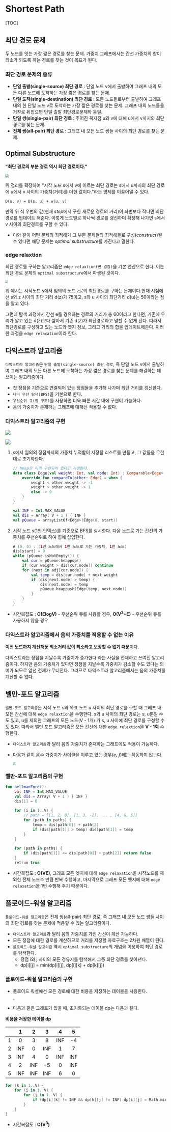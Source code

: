 # Shortest Path

[TOC]

## 최단 경로 문제

두 노드를 잇는 가장 짧은 경로를 찾는 문제. 가중치 그래프에서는 간선 가중치의 합이 최소가 되도록 하는 경로를 찾는 것이 목표가 된다.



### 최단 경로 문제의 종류

- **단일 출발(single-source) 최단 경로** : 단일 노드 v에서 출발하여 그래프 내의 모든 다른 노드에 도착하는 가장 짧은 경로를 찾는 문제.
- **단일 도착(single-destination) 최단 경로** : 모든 노드들로부터 출발하여 그래프 내의 한 단일 노드 v로 도착하는 가장 짧은 경로를 찾는 문제. 그래프 내의 노드들을 거꾸로 뒤집으면 단일 출발 최단경로문제와 동일.
- **단일 쌍(single-pair) 최단 경로** : 주어진 꼭지점 u와 v에 대해 u에서 v까지의 최단 경로를 찾는 문제.
- **전체 쌍(all-pair) 최단 경로** : 그래프 내 모든 노드 쌍들 사이의 최단 경로를 찾는 문제.





## Optimal Substructure

**"최단 경로의 부분 경로 역시 최단 경로이다."**



<img src="images/07_ShortestPath/shortestpath00.png" style="zoom: 67%;" />

위 정리를 확장하여 "시작 노드 s에서 v에 이르는 최단 경로는 s에서 u까지의 최단 경로에 u에서 v 사이의 가중치(거리)를 더한 값이다."라는 명제를 이끌어낼 수 있다.

```D(s, v) = D(s, u) + w(u, v)```

만약 위 식 우변의 값(현재 *step*에서 구한 새로운 경로의 거리)이 좌변보다 작다면 최단 경로를 업데이트 해준다. 이렇게 노드별로 하나씩 경로를 갱신하며 확장해 나가면 s에서 v 사이의 최단경로를 구할 수 있다.

- 이와 같이 어떤 문제의 최적해가 그 부분 문제들의 최적해들로 구성(*construct*)될 수 있다면 해당 문제는 *optimal substructure*를 가진다고 말한다.  



### edge relaxtion

최단 경로를 구하는 알고리즘은 `edge relaxtion(변 경감)`을 기본 연산으로 한다. 이는 최단 경로 문제의 `optimal substructure`에서 파생된 것이다.

<img src="images/07_ShortestPath/shortestpath03.png" style="zoom:50%;" />

위 예시는 시작노드 s에서 임의의 노드 z로의 최단경로를 구하는 문제이다.현재 시점에선 s와 z 사이의 최단 거리 d(z)가 75이고, s와 u 사이의 최단거리 d(u)는 50이라는 점을 알고 있다.

그런데 탐색 과정에서 간선 e를 경유하는 경로의 거리가 총 60이라고 한다면, 기존에 우리가 알고 있는 d(z)보다 짧아서 기존 d(z)가 최단경로라고 말할 수 없게 된다. 따라서 최단경로를 구성하고 있는 노드와 엣지 정보, 그리고 거리의 합을 업데이트해준다. 이러한 과정을 `edge relaxation`이라 한다.





## 다익스트라 알고리즘

`다익스트라 알고리즘`은 `단일 출발(single-source) 최단 경로`, 즉 단일 노드 v에서 출발하여 그래프 내의 모든 다른 노드에 도착하는 가장 짧은 경로를 찾는 문제를 해결하는 데 쓰이는 알고리즘이다.

- 첫 정점을 기준으로 연결되어 있는 정점들을 추가해 나가며 최단 거리를 갱신한다.
- `너비 우선 탐색(BFS)`을 기본으로 한다.
- `우선순위 큐(힙 구조)`를 사용하면 더욱 빠른 시간 내에 구현이 가능하다.
- 음의 가중치가 존재하는 그래프에 대해선 적용할 수 없다.



### 다익스트라 알고리즘의 구현

![](images/07_ShortestPath/shortestpath01.png)

![](images/07_ShortestPath/shortestpath02.png)

1. s에서 임의의 정점까지의 가중치 누적합이 저장될 리스트를 만들고, 그 값들을 무한대로 초기화한다.

   ```kotlin
   // heap은 이미 구현되어 있다고 가정한다.
   data class Edge(val weight: Int, val node: Int) : Comparable<Edge> {
       override fun compareTo(other: Edge) = when {
           weight < other.weight -> -1
           weight > other.weight -> 1
           else -> 0
       }
   }
   
   val INF = Int.MAX_VALUE
   val dis = Array( V + 1 ) { INF }
   val pQueue = arrayListOf<Edge>(Edge(0, start))
   ```

2. 시작 노드 s(1번 인덱스)를 기준으로 BFS를 실시한다. 다음 노드로 가는 간선의 가중치를 우선순위로 하여 힙에 삽입한다.

   ```kotlin
   # (0, 0) : (1번 노드에서 1번 노드로 가는 가중치, 1번 노드)
   dis[start] = 0
   while (pQueue.isNotEmpty()) {
       val cur = pQueue.heappop()
       if (cur.weight > dis[cur.node]) continue
       for (next in adj[cur.node]) {
           val temp = dis[cur.node] + next.weight
           if (dis[next.node] > temp) {
               dis[next.node] = temp
               pQueue.heappush(Edge(temp, next.node))
           }
       }
   }
   ```

- 시간복잡도 : **O(ElogV)** - 우선순위 큐를 사용할 경우, **O(V<sup>2</sup>+E)** - 우선순위 큐를 사용하지 않을 경우




### 다익스트라 알고리즘에서 음의 가중치를 적용할 수 없는 이유

**이전 노드까지 계산해둔 최소거리 값이 최소라고 보장할 수 없기 때문**이다.

다익스트라는 정점을 지날수록 가중치가 증가한다 라는 사실을 전제하고 쓰여진 알고리즘이다. 하지만 음의 가중치가 있다면 정점을 지날수록 가중치가 감소할 수도 있다는 의미가 되므로 앞선 전제가 무너진다. 그러므로 다익스트라 알고리즘에서는 음의 가중치를 계산할 수 없다.





## 벨만-포드 알고리즘

`벨만-포드 알고리즘`은 시작 노드 s와 목표 노드 u 사이의 최단 경로를 구할 때 그래프 내 모든 간선에 대해 `edge relaxtion`을 수행한다. s와 u 사이의 최단 경로는 s, u뿐일 수도 있고, u를 제외한 그래프의 모든 노드(V - 1개) 가 s, u 사이에 최단 경로를 구성할 수도 있다. 따라서 벨만 포드 알고리즘은 모든 간선에 대한 `edge relaxtion`을 **V - 1회** 수행한다.

- `다익스트라 알고리즘`과 달리 음의 가중치가 존재하는 그래프에도 적용이 가능하다.

- 다음과 같이 음수 가중치가 사이클을 이루고 있는 경우(*e*, *f*)에는 작동하지 않는다.

  <img src="images/07_ShortestPath/shortestpath04.png" style="zoom:50%;" />



### 벨만-포드 알고리즘의 구현

```kotlin
fun bellmanFord():
    val INF = Int.MAX_VALUE
    val dis = Array( V + 1 ) { INF }
    dis[1] = 0
    
    for (i in 1..V) {
        // path = [[1, 2, 8], [1, 3, -2], ... , [4, 6, 5]]
        for (path in paths) {
            temp = dis[path[0]] + path[2]
            if (dis[path[1]] > temp) dis[path[1]] = temp
        }
    }
    
    for (path in paths) {
        if (dis[path[1]] <= dis[path[0]] + path[2]) return false
    }
    retrun true
```

- 시간복잡도 :  **O(VE)**, 그래프 모든 엣지에 대해 `edge relaxation`을 시작노드를 제외한 전체 노드수 만큼 반복 수행하고, 마지막으로 그래프 모든 엣지에 대해 `edge relaxation`을 1번 수행해 주기 때문이다.





## 플로이드-워셜 알고리즘

`플로이드-워셜 알고리즘`은 전체 쌍(all-pair) 최단 경로, 즉 그래프 내 모든 노드 쌍들 사이의 최단 경로를 찾는 문제에 적용할 수 있는 알고리즘이다.

- `다익스트라 알고리즘`과 달리 음의 가중치를 가진 간선이 계산 가능하다.
- 모든 정점에 대한 경로를 계산하므로 거리를 저장할 자료구조는 2차원 배열이 된다.
- `플로이드-워셜 알고리즘` 역시 `optimal substructure`의 개념을 이용하여 최단 경로를 탐색한다.
  - 정점 i와 j 사이의 모든 경유지를 탐색해서 그중 최단 경로를 찾아낸다.
  - dp\[i][j] = min(dp\[i][j], dp\[i][k] + dp\[k][j])



### 플로이드-워셜 알고리즘의 구현

- 플로이드 워셜에선 모든 경로에 대한 비용을 저장하는 테이블을 사용한다.

  <img src="images/07_ShortestPath/shortestpath05.png" style="zoom:33%;" />

- 다음과 같은 그래프가 있을 때, 초기화되는 테이블 dp는 다음과 같다.

**비용을 저장한 테이블 dp**

|      |  1   |  2   |  3   |  4   |  5   |
| :--: | :--: | :--: | :--: | :--: | :--: |
|  1   |  0   |  3   |  8   | INF  |  -4  |
|  2   | INF  |  0   | INF  |  1   |  7   |
|  3   | INF  |  4   |  0   | INF  | INF  |
|  4   |  2   | INF  |  -5  |  0   | INF  |
|  5   | INF  | INF  | INF  |  6   |  0   |

```kotlin
for (k in 1..V) {
    for (i in 1..V) {
        for (j in 1..V) {
            if (dp[i][k] != INF && dp[k][j] != INF) dp[i][j] = Math.min(dp[i][j], dp[i][k] + dp[k][j])
        }
    }
}
```

- 시간복잡도 : **O(V<sup>3</sup>)**

